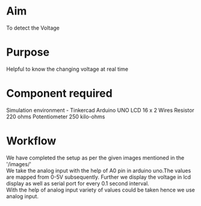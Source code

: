 # Aim
To detect the Voltage
<br>

# Purpose
Helpful to know the changing voltage at real time
<br>

# Component required
Simulation environment - Tinkercad
Arduino UNO
LCD 16 x 2 
Wires
Resistor 220 ohms 
Potentiometer 250 kilo-ohms
<br>


# Workflow
We have completed the setup as per the given images mentioned in the '/images/'<br>
We take the analog input with the help of A0 pin in arduino uno.The values are mapped from 0-5V subsequently. Further we display the voltage in lcd display as well as serial port for every 0.1 second interval.<br>With the help of analog input variety of values could be taken hence we use analog input.
<br>
